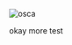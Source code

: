 ![osca](https://user-images.githubusercontent.com/85078495/136645881-f317425b-9604-40fe-aa37-0f270a251851.jpeg)

okay
more test
